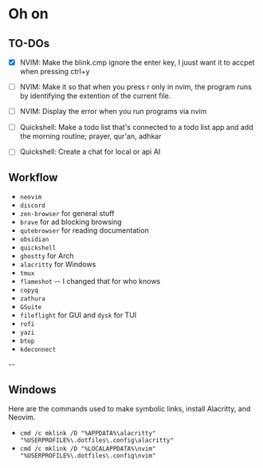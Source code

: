 # Oh on

## TO-DOs

- [x] NVIM: Make the blink.cmp ignore the enter key, I juust want it to accpet
      when pressing ctrl+y
- [ ] NVIM: Make it so that when you press <leader>r only in nvim, the program
      runs by identifying the extention of the current file.
- [ ] NVIM: Display the error when you run programs via nvim

- [ ] Quickshell: Make a todo list that's connected to a todo list app and add
      the morning routine; prayer, qur'an, adhkar
- [ ] Quickshell: Create a chat for local or api AI

## Workflow

- `neovim`
- `discord`
- `zen-browser` for general stuff
- `brave` for ad blocking browsing
- `qutebrowser` for reading documentation
- `obsidian`
- `quickshell`
- `ghostty` for Arch
- `alacritty` for Windows
- `tmux`
- `flameshot` -- I changed that for who knows
- `copyq`
- `zathura`
- `GSuite`
- `fileflight` for GUI and `dysk` for TUI
- `rofi`
- `yazi`
- `btop`
- `kdeconnect`

--

## Windows

Here are the commands used to make symbolic links, install Alacritty, and
Neovim.

- `cmd /c mklink /D "%APPDATA%\alacritty" "%USERPROFILE%\.dotfiles\.config\alacritty"`
- `cmd /c mklink /D "%LOCALAPPDATA%\nvim" "%USERPROFILE%\.dotfiles\.config\nvim"`

